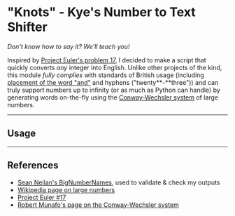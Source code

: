 # "Knots" - Kye's Number to Text Shifter
*Don't know how to say it? We'll teach you!*

Inspired by [Project Euler's problem 17](https://projecteuler.net/problem=17), I decided to make a script that quickly converts *any* integer into English. Unlike other projects of the kind, this module *fully complies* with standards of British usage (including [placement of the word "and"](http://english.stackexchange.com/questions/111765/how-to-write-out-numbers-in-compliance-with-british-usage) and hyphens ("twenty**-**three")) and can truly support numbers up to infinity (or as much as Python can handle) by generating words on-the-fly using the [Conway-Wechsler system](http://www.mrob.com/pub/math/largenum.html#conway-wechsler) of large numbers.

---

## Usage

---

## References
- [Sean Neilan's BigNumberNames](https://github.com/sneilan/BigNumberNames), used to validate & check my outputs
- [Wikipedia page on large numbers](http://en.wikipedia.org/wiki/Names_of_large_numbers)
- [Project Euler #17](https://projecteuler.net/problem=17)
- [Robert Munafo's page on the Conway-Wechsler system](http://www.mrob.com/pub/math/largenum.html#conway-wechsler)